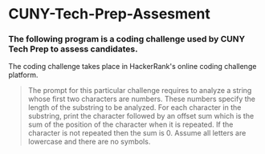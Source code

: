 # CUNY-Tech-Prep-Assesment

### The following program is a coding challenge used by CUNY Tech Prep to assess candidates.

The coding challenge takes place in HackerRank's online coding challenge platform.


> The prompt for this particular challenge requires to analyze a string whose first two
> characters are numbers. These numbers specify the length of the substring to be analyzed. For each character in the substring, print the character followed by an offset sum which is the sum of the position of the character when it is repeated. If the character is not repeated then the sum is 0. Assume
> all letters are lowercase and there are no symbols.

